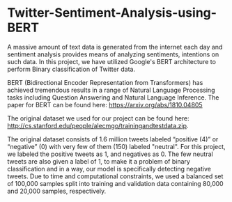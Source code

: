 # Twitter-Sentiment-Analysis-using-BERT
A massive amount of text data is generated from the internet each day and sentiment analysis provides means of analyzing sentiments, intentions on such data. In this project, we have utilized Google's BERT architecture to perform Binary classification of Twitter data.

BERT (Bidirectional Encoder Representation from Transformers)  has achieved tremendous results in a range of Natural Language Processing tasks including Question Answering and Natural Language Inference. The paper for BERT can be found here: https://arxiv.org/abs/1810.04805

The original dataset we used for our project can be found here: http://cs.stanford.edu/people/alecmgo/trainingandtestdata.zip.

The original dataset consists of 1.6 million tweets labeled “positive (4)” or  “negative” (0) with very few of them (150) labeled "neutral". For this project, we labeled the positive tweets as 1, and negatives as 0. The  few neutral tweets are also given a label of 1, to make it a problem of binary classification and in a way, our model is specifically detecting negative tweets. Due to time and computational constraints, we used a balanced set of 100,000 samples split into training and validation data containing 80,000 and 20,000 samples, respectively.






